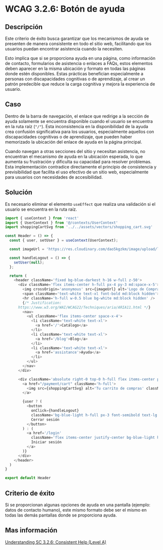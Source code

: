 # WCAG 3.2.6: Botón de ayuda

## Descripción

Este criterio de éxito busca garantizar que los mecanismos de ayuda se presenten de manera consistente en todo el sitio web, facilitando que los usuarios puedan encontrar asistencia cuando la necesiten.

Esto implica que si se proporciona ayuda en una página, como información de contacto, formularios de asistencia o enlaces a FAQs, estos elementos deben aparecer en la misma ubicación y formato en todas las páginas donde estén disponibles. Estas prácticas benefician especialmente a personas con discapacidades cognitivas o de aprendizaje, al crear un patrón predecible que reduce la carga cognitiva y mejora la experiencia de usuario.

## Caso

Dentro de la barra de navegación, el enlace que redirige a la sección de ayuda solamente se encuentra disponible cuando el usuario se encuentra en la ruta raíz (`"/"`). Esta inconsistencia en la disponibilidad de la ayuda crea confusión significativa para los usuarios, especialmente aquellos con discapacidades cognitivas o de aprendizaje, que pueden haber memorizado la ubicación del enlace de ayuda en la página principal. 

Cuando navegan a otras secciones del sitio y necesitan asistencia, no encuentran el mecanismo de ayuda en la ubicación esperada, lo que aumenta su frustración y dificulta su capacidad para resolver problemas. Esta implementación contradice directamente el principio de consistencia y previsibilidad que facilita el uso efectivo de un sitio web, especialmente para usuarios con necesidades de accesibilidad.

## Solución

Es necesario eliminar el elemento `useEffect` que realiza una validación si el usuario se encuentra en la ruta raíz.

```javascript
import { useContext } from 'react'
import { UserContext } from '@/contexts/UserContext'
import shoppingCartSvg from '../../assets/vectors/shopping_cart.svg'

const Header = () => {
  const { user, setUser } = useContext(UserContext);

  const imageUrl = 'https://res.cloudinary.com/dao5kgzkm/image/upload/logo';

  const handleLogout = () => {
    setUser(null);
  };

  return (
    <header className='fixed bg-blue-darkest h-16 w-full z-50'>
      <div className='flex items-center h-full px-4 py-3 md:space-x-5'>
        <img crossOrigin='anonymous' src={imageUrl} alt='Logo de CompraFacil' className='h-full md:block hidden' />
        <span className='text-white text-xl font-bold md:block hidden'>CompraFácil</span>
        <hr className='h-full w-0.5 blue bg-white md:block hidden' />
        {/* Justification:
      https://www.w3.org/WAI/WCAG22/Techniques/aria/ARIA11.html */}
        <nav>
          <ul className='flex items-center space-x-4'>
            <li className='text-white text-xl'>
              <a href='/'>Catálogo</a>
            </li>
            <li className='text-white text-xl'>
              <a href='/blog'>Blog</a>
            </li>
            <li className='text-white text-xl'>
              <a href='assistance'>Ayuda</a>
            </li>
          </ul>
        </nav>
      </div>

      <div className='absolute right-0 top-0 h-full flex items-center px-4 py-3 space-x-5'>
        <a href="/payment/cart" className='h-full'>
          <img src={shoppingCartSvg} alt='Tu carrito de compras' className='h-full' />
        </a>

        {user ? (
          <button
            onClick={handleLogout}
            className='bg-blue-light h-full px-3 font-semibold text-lg rounded-md hover:bg-blue-medium-light'>
            Cerrar sesión
          </button>
        ) : (
          <a href='/login'
            className='flex items-center justify-center bg-blue-light h-full px-3 font-semibold text-lg rounded-md hover:bg-blue-medium-light'>
            Iniciar sesión
          </a>
        )}
      </div>
    </header>
  )
}

export default Header
```

## Criterio de éxito

Si se proporcionan algunas opciones de ayuda en una pantalla (ejemplo: datos de contacto humano), este mismo formato debe ser el mismo en todas las demás pantallas donde se proporciona ayuda.

## Mas información

[Understanding SC 3.2.6: Consistent Help (Level A)](https://www.w3.org/WAI/WCAG22/Understanding/consistent-help.html)